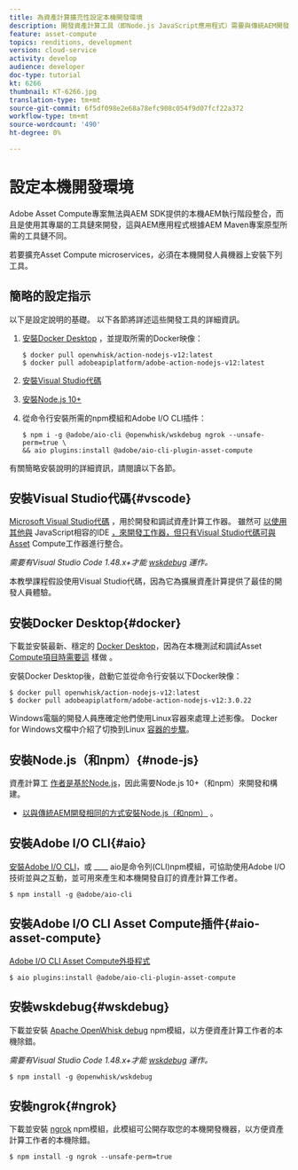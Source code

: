 ```yaml
---
title: 為資產計算擴充性設定本機開發環境
description: 開發資產計算工具（即Node.js JavaScript應用程式）需要與傳統AEM開發不同的特定開發工具，從Node.js和各種npm模組到Docker Desktop和Microsoft Visual Studio程式碼。
feature: asset-compute
topics: renditions, development
version: cloud-service
activity: develop
audience: developer
doc-type: tutorial
kt: 6266
thumbnail: KT-6266.jpg
translation-type: tm+mt
source-git-commit: 6f5df098e2e68a78efc908c054f9d07fcf22a372
workflow-type: tm+mt
source-wordcount: '490'
ht-degree: 0%

---
```



# 設定本機開發環境

Adobe Asset Compute專案無法與AEM SDK提供的本機AEM執行階段整合，而且是使用其專屬的工具鏈來開發，這與AEM應用程式根據AEM Maven專案原型所需的工具鏈不同。

若要擴充Asset Compute microservices，必須在本機開發人員機器上安裝下列工具。

## 簡略的設定指示

以下是設定說明的基礎。 以下各節將詳述這些開發工具的詳細資訊。

1. [安裝Docker Desktop](https://www.docker.com/products/docker-desktop) ，並提取所需的Docker映像：

   ```
   $ docker pull openwhisk/action-nodejs-v12:latest
   $ docker pull adobeapiplatform/adobe-action-nodejs-v12:latest
   ```

1. [安裝Visual Studio代碼](https://code.visualstudio.com/download)
1. [安裝Node.js 10+](../../local-development-environment/development-tools.md#node-js)
1. 從命令行安裝所需的npm模組和Adobe I/O CLI插件：

   ```
   $ npm i -g @adobe/aio-cli @openwhisk/wskdebug ngrok --unsafe-perm=true \
   && aio plugins:install @adobe/aio-cli-plugin-asset-compute
   ```

有關簡略安裝說明的詳細資訊，請閱讀以下各節。

## 安裝Visual Studio代碼{#vscode}

[Microsoft Visual Studio代碼](https://code.visualstudio.com/download) ，用於開發和調試資產計算工作器。 雖然可 [以使用其他與](../../local-development-environment/development-tools.md#set-up-the-development-ide) JavaScript相容的IDE [，來開發工作器，但只有Visual Studio代碼可與Asset](../test-debug/debug.md) Compute工作器進行整合。

_需要有Visual Studio Code 1.48.x+才能 [wskdebug](#wskdebug) 運作。_

本教學課程假設使用Visual Studio代碼，因為它為擴展資產計算提供了最佳的開發人員體驗。

## 安裝Docker Desktop{#docker}

下載並安裝最新、穩定的 [Docker Desktop](https://www.docker.com/products/docker-desktop)，因為在本機測試和調試Asset [Compute項目時需要這](../test-debug/test.md) 樣做 [](../test-debug/debug.md) 。

安裝Docker Desktop後，啟動它並從命令行安裝以下Docker映像：

```
$ docker pull openwhisk/action-nodejs-v12:latest
$ docker pull adobeapiplatform/adobe-action-nodejs-v12:3.0.22
```

Windows電腦的開發人員應確定他們使用Linux容器來處理上述影像。 Docker for Windows文檔中介紹了切換到Linux [容器的步驟](https://docs.docker.com/docker-for-windows/)。

## 安裝Node.js（和npm）{#node-js}

資產計算工 [作者是基於Node.js](https://nodejs.org/)，因此需要Node.js 10+（和npm）來開發和構建。

+ [以與傳統AEM開發相同的方式安裝Node.js（和npm）](../../local-development-environment/development-tools.md#node-js) 。

## 安裝Adobe I/O CLI{#aio}

[安裝Adobe I/O CLI](../../local-development-environment/development-tools.md#aio-cli)，或 ____ aio是命令列(CLI)npm模組，可協助使用Adobe I/O技術並與之互動，並可用來產生和本機開發自訂的資產計算工作者。

```
$ npm install -g @adobe/aio-cli
```

## 安裝Adobe I/O CLI Asset Compute插件{#aio-asset-compute}

[Adobe I/O CLI Asset Compute外掛程式](https://github.com/adobe/aio-cli-plugin-asset-compute)

```
$ aio plugins:install @adobe/aio-cli-plugin-asset-compute
```

## 安裝wskdebug{#wskdebug}

下載並安裝 [Apache OpenWhisk debug](https://www.npmjs.com/package/@openwhisk/wskdebug) npm模組，以方便資產計算工作者的本機除錯。

_需要有Visual Studio Code 1.48.x+才能 [wskdebug](#wskdebug) 運作。_

```
$ npm install -g @openwhisk/wskdebug
```

## 安裝ngrok{#ngrok}

下載並安裝 [ngrok](https://www.npmjs.com/package/ngrok) npm模組，此模組可公開存取您的本機開發機器，以方便資產計算工作者的本機除錯。

```
$ npm install -g ngrok --unsafe-perm=true
```
